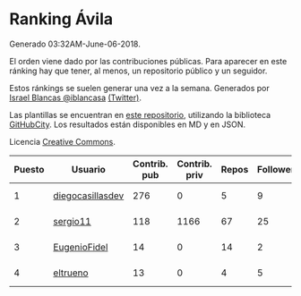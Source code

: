 # Ranking Ávila

Generado 03:32AM-June-06-2018.

El orden viene dado por las contribuciones públicas. Para aparecer en este ránking hay que tener, al menos, un repositorio público y un seguidor.

Estos ránkings se suelen generar una vez a la semana. Generados por [Israel Blancas @iblancasa](https://github.com/iblancasa/) [(Twitter)](https://twitter.com/iblancasa).

Las plantillas se encuentran en [este repositorio](https://github.com/iblancasa/GH-Spanish-Ranking), utilizando la biblioteca [GitHubCity](https://github.com/iblancasa/GitHubCity). Los resultados están disponibles en MD y en JSON.

Licencia [Creative Commons](https://creativecommons.org/licenses/by/4.0/).

| Puesto   |  Usuario  | Contrib. pub | Contrib. priv |Repos| Followers | Desde |  Avatar  |
|----------|-----------|--------------|---------------|-----|-----------|-------|----------|
|1|[diegocasillasdev](https://github.com/diegocasillasdev)|276|0|5|9|2016-06-30|![diegocasillasdev](https://avatars3.githubusercontent.com/u/20227008)|
|2|[sergio11](https://github.com/sergio11)|118|1166|67|25|2014-03-19|![sergio11](https://avatars3.githubusercontent.com/u/6996211)|
|3|[EugenioFidel](https://github.com/EugenioFidel)|14|0|14|2|2015-06-01|![EugenioFidel](https://avatars1.githubusercontent.com/u/12699680)|
|4|[eltrueno](https://github.com/eltrueno)|13|0|4|5|2015-04-06|![eltrueno](https://avatars0.githubusercontent.com/u/11823645)|
